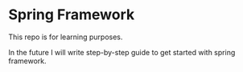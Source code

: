 # Spring Framework 
This repo is for learning purposes.

In the future I will write step-by-step guide to get started with spring framework.

